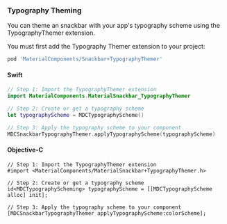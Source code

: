 ### Typography Theming

You can theme an snackbar with your app's typography scheme using the TypographyThemer extension.

You must first add the Typography Themer extension to your project:

```bash
pod 'MaterialComponents/Snackbar+TypographyThemer'
```

<!--<div class="material-code-render" markdown="1">-->
#### Swift
```swift
// Step 1: Import the TypographyThemer extension
import MaterialComponents.MaterialSnackbar_TypographyThemer

// Step 2: Create or get a typography scheme
let typographyScheme = MDCTypographyScheme()

// Step 3: Apply the typography scheme to your component
MDCSnackbarTypographyThemer.applyTypographyScheme(typographyScheme)
```

#### Objective-C

```objc
// Step 1: Import the TypographyThemer extension
#import <MaterialComponents/MaterialSnackbar+TypographyThemer.h>

// Step 2: Create or get a typography scheme
id<MDCTypographyScheming> typographyScheme = [[MDCTypographyScheme alloc] init];

// Step 3: Apply the typography scheme to your component
[MDCSnackbarTypographyThemer applyTypographyScheme:colorScheme];
```
<!--</div>-->
